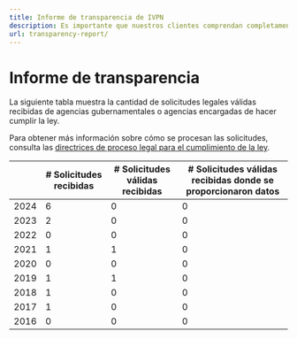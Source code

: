 ```yaml
---
title: Informe de transparencia de IVPN
description: Es importante que nuestros clientes comprendan completamente qué información privada recopilamos, almacenamos y procesamos. Lee nuestra política clara y sencilla para obtener la información que necesitas.
url: transparency-report/
---
```

# Informe de transparencia

La siguiente tabla muestra la cantidad de solicitudes legales válidas recibidas de agencias gubernamentales o agencias encargadas de hacer cumplir la ley.

Para obtener más información sobre cómo se procesan las solicitudes, consulta las [directrices de proceso legal para el cumplimiento de la ley](/legal-process-guidelines/).

|   | # Solicitudes recibidas| # Solicitudes válidas recibidas | # Solicitudes válidas recibidas donde se proporcionaron datos |
|---|---|---|---|
| 2024 | 6 | 0 | 0 |
| 2023 | 2 | 0 | 0 |
| 2022 | 0 | 0 | 0 |
| 2021 | 1 | 1 | 0 |
| 2020 | 0 | 0 | 0 |
| 2019 | 1 | 1 | 0 |
| 2018 | 1 | 0 | 0 |
| 2017 | 1 | 0 | 0 |
| 2016 | 0 | 0 | 0 |
